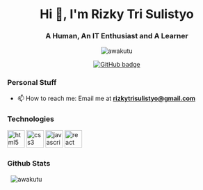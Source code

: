 <h1 align="center">Hi 👋, I'm Rizky Tri Sulistyo</h1>
<h3 align="center">A Human, An IT Enthusiast and A Learner</h3>

<p align="center"> <img src="https://komarev.com/ghpvc/?username=awakutu&color=brightgreen" alt="awakutu" /> </p>

<p align="center">
  <a href="https://github.com/awakutu?tab=followers">
    <img src="https://img.shields.io/github/followers/awakutu?label=Followers&logo=GitHub&style=for-the-badge" alt="GitHub badge" />
  </a>
</p>

### Personal Stuff
- 📫 How to reach me: Email me at **rizkytrisulistyo@gmail.com**

### Technologies
<p>
    <img src="https://devicons.github.io/devicon/devicon.git/icons/html5/html5-original-wordmark.svg" alt="html5" width="40" height="40"/>
    <img src="https://devicons.github.io/devicon/devicon.git/icons/css3/css3-original-wordmark.svg" alt="css3" width="40" height="40"/>
    <img src="https://devicons.github.io/devicon/devicon.git/icons/javascript/javascript-original.svg" alt="javascript" width="40" height="40"/>
    <img src="https://devicons.github.io/devicon/devicon.git/icons/react/react-original-wordmark.svg" alt="react" width="40" height="40"/> 
</p>

### Github Stats

<p>&nbsp;
    <img align="center" src="https://github-readme-stats.vercel.app/api?username=awakutu&show_icons=true" alt="awakutu" />
</p>

